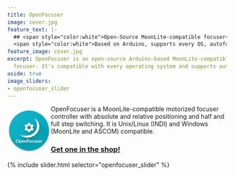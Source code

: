 ```yaml
---
title: OpenFocuser
image: cover.jpg
feature_text: |-
  ## <span style="color:white">Open-Source MoonLite-compatible focuser</span>
  <span style="color:white">Based on Arduino, supports every OS, autofocus compatible.</span>
feature_image: cover.jpg
excerpt: OpenFocuser is an open-source Arduino-based MoonLite-compatible telescope
  focuser. It's compatible with every operating system and supports autofocusing.
aside: true
image_sliders:
- openfocuser_slider
---
```


<img align="left" width="100" src="/projects/OpenFocuser/logo.png" style="position: relative; top: 8px; margin-bottom: 8px;" alt="OpenFocuser logo"> OpenFocuser is a MoonLite-compatible motorized focuser controller with absolute and relative positioning and half and full step switching. It is Unix/Linux (INDI) and Windows (MoonLite and ASCOM) compatible.
### <a href="/shop">Get one in the shop!</a>

{% include slider.html selector="openfocuser_slider" %}
